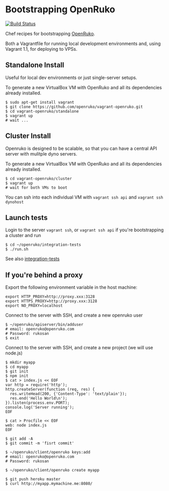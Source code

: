# Bootstrapping OpenRuko
[![Build Status](https://travis-ci.org/openruko/vagrant-openruko.png)](https://travis-ci.org/openruko/vagrant-openruko)

Chef recipes for bootstrapping [OpenRuko](https://github.com/openruko).

Both a Vagrantfile for running local development environments and, using Vagrant 1.1, for deploying to VPSs.

## Standalone Install

Useful for local dev environments or just single-server setups.

To generate a new VirtualBox VM with OpenRuko and all its dependencies already installed.

```
$ sudo apt-get install vagrant
$ git clone https://github.com/openruko/vagrant-openruko.git
$ cd vagrant-openruko/standalone
$ vagrant up
# wait ...
```

## Cluster Install

Openruko is designed to be scalable, so that you can have a central API server with mulitple dyno servers.

To generate a new VirtualBox VM with OpenRuko and all its dependencies already installed.

```
$ cd vagrant-openruko/cluster
$ vagrant up
# wait for both VMs to boot

```

You can ssh into each individual VM with `vagrant ssh api` and `vagrant ssh dynohost`

## Launch tests

Login to the server `vagrant ssh`, or `vagrant ssh api` if you're bootstrapping a cluster and run

```
$ cd ~/openruko/integration-tests
$ ./run.sh
```

See also [integration-tests](https://github.com/openruko/integration-tests)

## If you're behind a proxy

Export the following environment variable in the host machine:

```
export HTTP_PROXY=http://proxy.xxx:3128
export HTTPS_PROXY=http://proxy.xxx:3128
export NO_PROXY=localhost
```

Connect to the server with SSH, and create a new openruko user

```
$ ~/openruko/apiserver/bin/adduser
# email: openruko@openruko.com
# Password: rukosan
$ exit
```

Connect to the server with SSH, and create a new project (we will use node.js)

```
$ mkdir myapp
$ cd myapp
$ git init
$ npm init
$ cat > index.js << EOF
var http = require('http');
http.createServer(function (req, res) {
  res.writeHead(200, {'Content-Type': 'text/plain'});
  res.end('Hello World\n');
}).listen(process.env.PORT);
console.log('Server running');
EOF

$ cat > Procfile << EOF
web: node index.js
EOF

$ git add -A
$ git commit -m 'fisrt commit'

$ ~/openruko/client/openruko keys:add
# email: openruko@openruko.com
# Password: rukosan

$ ~/openruko/client/openruko create myapp

$ git push heroku master
$ curl http://myapp.mymachine.me:8080/
```

